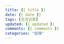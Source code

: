 ```yaml
---
title: {{ title }}
date: {{ date }}
tags: [生活记录]
updated: {{ updated }}
comments: {{ comments }}
categories: "前端" 
---
```

